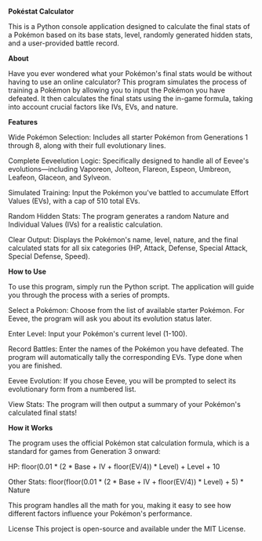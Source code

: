 **Pokéstat Calculator**

This is a Python console application designed to calculate the final stats of a Pokémon based on its base stats, level, randomly generated hidden stats, and a user-provided battle record.

**About**

Have you ever wondered what your Pokémon's final stats would be without having to use an online calculator? This program simulates the process of training a Pokémon by allowing you to input the Pokémon you have defeated. It then calculates the final stats using the in-game formula, taking into account crucial factors like IVs, EVs, and nature.

**Features**

Wide Pokémon Selection: Includes all starter Pokémon from Generations 1 through 8, along with their full evolutionary lines.

Complete Eeveelution Logic: Specifically designed to handle all of Eevee's evolutions—including Vaporeon, Jolteon, Flareon, Espeon, Umbreon, Leafeon, Glaceon, and Sylveon.

Simulated Training: Input the Pokémon you've battled to accumulate Effort Values (EVs), with a cap of 510 total EVs.

Random Hidden Stats: The program generates a random Nature and Individual Values (IVs) for a realistic calculation.

Clear Output: Displays the Pokémon's name, level, nature, and the final calculated stats for all six categories (HP, Attack, Defense, Special Attack, Special Defense, Speed).

**How to Use**

To use this program, simply run the Python script. The application will guide you through the process with a series of prompts.

Select a Pokémon: Choose from the list of available starter Pokémon. For Eevee, the program will ask you about its evolution status later.

Enter Level: Input your Pokémon's current level (1-100).

Record Battles: Enter the names of the Pokémon you have defeated. The program will automatically tally the corresponding EVs. Type done when you are finished.

Eevee Evolution: If you chose Eevee, you will be prompted to select its evolutionary form from a numbered list.

View Stats: The program will then output a summary of your Pokémon's calculated final stats!

**How it Works**

The program uses the official Pokémon stat calculation formula, which is a standard for games from Generation 3 onward:

HP: floor(0.01 * (2 * Base + IV + floor(EV/4)) * Level) + Level + 10

Other Stats: floor(floor(0.01 * (2 * Base + IV + floor(EV/4)) * Level) + 5) * Nature

This program handles all the math for you, making it easy to see how different factors influence your Pokémon's performance.

License
This project is open-source and available under the MIT License.
